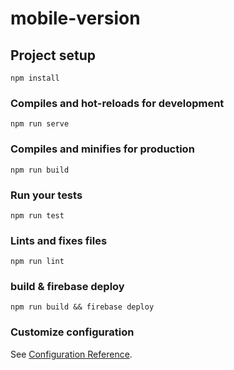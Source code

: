 # mobile-version

## Project setup
```
npm install
```

### Compiles and hot-reloads for development
```
npm run serve
```

### Compiles and minifies for production
```
npm run build
```

### Run your tests
```
npm run test
```

### Lints and fixes files
```
npm run lint
```
### build & firebase deploy
```
npm run build && firebase deploy
```

### Customize configuration
See [Configuration Reference](https://cli.vuejs.org/config/).
